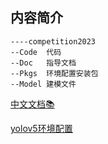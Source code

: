 ## 内容简介

```
----competition2023
--Code  代码
--Doc   指导文档
--Pkgs  环境配置安装包
--Model 建模文件
```

[中文文档📚](https://tonmoon.top/study/competition/1/)

[yolov5环境配置](https://tonmoon.top/study/yolov5/1/)

